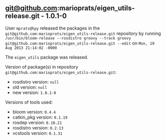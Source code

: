 ## git@github.com:marioprats/eigen_utils-release.git - 1.0.1-0

User `mprats@hpy` released the packages in the `git@github.com:marioprats/eigen_utils-release.git` repository by running `/usr/bin/bloom-release --rosdistro groovy --track groovy git@github.com:marioprats/eigen_utils-release.git --edit` on `Mon, 19 Aug 2013 21:14:02 -0000`

The `eigen_utils` package was released.

Version of package(s) in repository `git@github.com:marioprats/eigen_utils-release.git`:
- rosdistro version: `null`
- old version: `null`
- new version: `1.0.1-0`

Versions of tools used:
- bloom version: `0.4.4`
- catkin_pkg version: `0.1.19`
- rosdep version: `0.10.21`
- rosdistro version: `0.2.13`
- vcstools version: `0.1.31`


